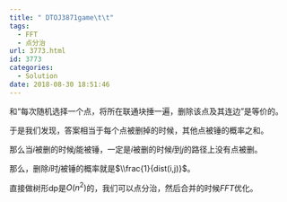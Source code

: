```yaml
---
title: " DTOJ3871game\t\t"
tags:
  - FFT
  - 点分治
url: 3773.html
id: 3773
categories:
  - Solution
date: 2018-08-30 18:51:46
---
```


和“每次随机选择一个点，将所在联通块捶一遍，删除该点及其连边”是等价的。

于是我们发现，答案相当于每个点被删掉的时候，其他点被锤的概率之和。

那么当$i$被删的时候$j$能被锤，一定是$i$被删的时候$i$到$j$的路径上没有点被删。

那么，删除$i$时$j$被锤的概率就是$\\frac{1}{dist(i,j)}$。

直接做树形dp是$O(n^2)$的，我们可以点分治，然后合并的时候$FFT$优化。